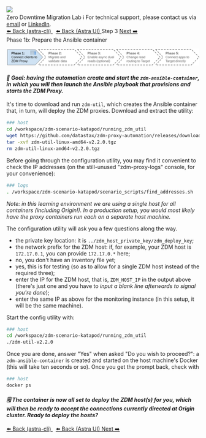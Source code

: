 <!-- TOP -->
<div class="top">
  <img class="scenario-academy-logo" src="https://datastax-academy.github.io/katapod-shared-assets/images/ds-academy-2023.svg" />
  <div class="scenario-title-section">
    <span class="scenario-title">Zero Downtime Migration Lab</span>
    <span class="scenario-subtitle">ℹ️ For technical support, please contact us via <a href="mailto:aleksandr.volochnev@datastax.com">email</a> or <a href="https://dtsx.io/aleks">LinkedIn</a>.</span>
  </div>
</div>

<!-- NAVIGATION -->
<div id="navigation-top" class="navigation-top">
  <a href='command:katapod.loadPage?[{"step":"step2_astra_cli"}]' 
    class="btn btn-dark navigation-top-left">⬅️ Back (astra-cli)
  </a>
  <a href='command:katapod.loadPage?[{"step":"step2_astra_ui"}]' 
    class="btn btn-dark navigation-top-left"
    style="margin-left: 8px;"
  >⬅️ Back (Astra UI)
  </a>
  <span class="step-count">Step 3</span>
  <a href='command:katapod.loadPage?[{"step":"step4"}]' 
    class="btn btn-dark navigation-top-right">Next ➡️
  </a>
</div>

<!-- CONTENT -->

<div class="step-title">Phase 1b: Prepare the Ansible container</div>

![Phase 1b](images/p1b.png)

#### _🎯 Goal: having the automation create and start the `zdm-ansible-container`, in which you will then launch the Ansible playbook that provisions and starts the ZDM Proxy._

It's time to download and run `zdm-util`, which creates
the Ansible container that, in turn, will deploy the ZDM proxies.
Download and extract the utility:

```bash
### host
cd /workspace/zdm-scenario-katapod/running_zdm_util
wget https://github.com/datastax/zdm-proxy-automation/releases/download/v2.2.0/zdm-util-linux-amd64-v2.2.0.tgz
tar -xvf zdm-util-linux-amd64-v2.2.0.tgz
rm zdm-util-linux-amd64-v2.2.0.tgz
```

Before going through the configuration utility, you may find it convenient to check the IP addresses
(on the still-unused "zdm-proxy-logs" console, for your convenience):

```bash
### logs
. /workspace/zdm-scenario-katapod/scenario_scripts/find_addresses.sh
```

_Note: in this learning environment we are using a single host for all containers (including Origin!)._
_In a production setup, you would most likely have the proxy containers run each on a separate host machine._

The configuration utility will ask you a few questions along the way.

- the private key location: it is `../zdm_host_private_key/zdm_deploy_key`;
- the network prefix for the ZDM host: if, for example, your ZDM host is `172.17.0.1`, you can provide `172.17.0.*` here;
- no, you don't have an inventory file yet;
- yes, this is for testing (so as to allow for a single ZDM host instead of the required three);
- enter the IP for the ZDM host, that is, `ZDM_HOST_IP` in the output above (there's just one and you have to _input a blank line afterwards to signal you're done_);
- enter the same IP as above for the monitoring instance (in this setup, it will be the same machine).

Start the config utility with:

```bash
### host
cd /workspace/zdm-scenario-katapod/running_zdm_util
./zdm-util-v2.2.0
```

Once you are done, answer "Yes" when asked "Do you wish to proceed?": a `zdm-ansible-container` is created and started
on the host machine's Docker (this will take ten seconds or so).
Once you get the prompt back, check with

```bash
### host
docker ps
```

#### _🗒️ The container is now all set to deploy the ZDM host(s) for you, which will then be ready to accept the connections currently directed at Origin cluster. Ready to deploy the hosts?_

<!-- NAVIGATION -->
<div id="navigation-top" class="navigation-top">
  <a href='command:katapod.loadPage?[{"step":"step2_astra_cli"}]' 
    class="btn btn-dark navigation-top-left">⬅️ Back (astra-cli)
  </a>
  <a href='command:katapod.loadPage?[{"step":"step2_astra_ui"}]' 
    class="btn btn-dark navigation-top-left"
    style="margin-left: 8px;"
  >⬅️ Back (Astra UI)
  </a>
  <a href='command:katapod.loadPage?[{"step":"step4"}]' 
    class="btn btn-dark navigation-top-right">Next ➡️
  </a>
</div>
